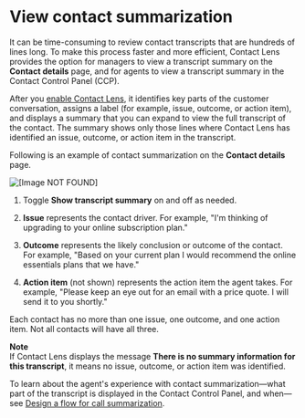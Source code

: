 # View contact summarization<a name="contact-lens-call-summarization"></a>

It can be time\-consuming to review contact transcripts that are hundreds of lines long\. To make this process faster and more efficient, Contact Lens provides the option for managers to view a transcript summary on the **Contact details** page, and for agents to view a transcript summary in the Contact Control Panel \(CCP\)\. 

After you [enable Contact Lens](enable-analytics.md), it identifies key parts of the customer conversation, assigns a label \(for example, issue, outcome, or action item\), and displays a summary that you can expand to view the full transcript of the contact\. The summary shows only those lines where Contact Lens has identified an issue, outcome, or action item in the transcript\. 

Following is an example of contact summarization on the **Contact details** page\. 

![\[Image NOT FOUND\]](http://docs.aws.amazon.com/connect/latest/adminguide/images/contact-lens-call-summarization.png)

1. Toggle **Show transcript summary** on and off as needed\.

1. **Issue** represents the contact driver\. For example, "I'm thinking of upgrading to your online subscription plan\." 

1. **Outcome** represents the likely conclusion or outcome of the contact\. For example, "Based on your current plan I would recommend the online essentials plans that we have\."

1. **Action item** \(not shown\) represents the action item the agent takes\. For example, "Please keep an eye out for an email with a price quote\. I will send it to you shortly\."

Each contact has no more than one issue, one outcome, and one action item\. Not all contacts will have all three\. 

**Note**  
If Contact Lens displays the message **There is no summary information for this transcript**, it means no issue, outcome, or action item was identified\.

To learn about the agent's experience with contact summarization—what part of the transcript is displayed in the Contact Control Panel, and when—see [Design a flow for call summarization](enable-analytics.md#call-summarization-agent)\.